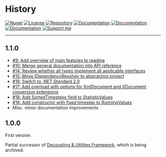 # History

[![Nuget](https://img.shields.io/nuget/v/RI.Utilities)](https://www.nuget.org/packages/RI.Utilities/) [![License](https://img.shields.io/github/license/RotenInformatik/UtilitiesDotNet)](LICENSE) [![Repository](https://img.shields.io/badge/repo-UtilitiesDotNet-lightgrey)](https://github.com/RotenInformatik/UtilitiesDotNet) [![Documentation](https://img.shields.io/badge/docs-Readme-yellowgreen)](README.md) [![Documentation](https://img.shields.io/badge/docs-History-yellowgreen)](HISTORY.md) [![Documentation](https://img.shields.io/badge/docs-API-yellowgreen)](https://roteninformatik.github.io/UtilitiesDotNet/api/) [![Support me](https://img.shields.io/badge/support%20me-Ko--fi-ff69b4?logo=Ko-fi)](https://ko-fi.com/andreasroten)

---

## 1.1.0

* [#9: Add overview of main features to readme](https://github.com/RotenInformatik/UtilitiesDotNet/issues/9)
* [#10: Merge general documentation into API reference](https://github.com/RotenInformatik/UtilitiesDotNet/issues/10)
* [#14: Review whether all types implement all applicable interfaces](https://github.com/RotenInformatik/UtilitiesDotNet/issues/14)
* [#15: Move IDependencyResolver to abstraction project](https://github.com/RotenInformatik/UtilitiesDotNet/issues/15)
* [#16: Switch to .NET Standard 2.0](https://github.com/RotenInformatik/UtilitiesDotNet/issues/16)
* [#17: Add overload with options for XmlDocument and XDocument conversion extensions](https://github.com/RotenInformatik/UtilitiesDotNet/issues/17)
* [#18: Add SortedTimesteps field to StatisticValues](https://github.com/RotenInformatik/UtilitiesDotNet/issues/18)
* [#19: Add constructor with fixed timestep to RunningValues](https://github.com/RotenInformatik/UtilitiesDotNet/issues/19)
* Misc. minor documentation improvements

## 1.0.0

First version.

Partial successor of [Decoupling & Utilities Framework](https://github.com/RotenInformatik/RI_Framework), which is being archived.
